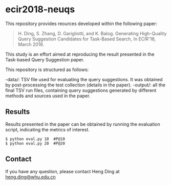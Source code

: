 # ecir2018-neuqs
This repository provides reources developed within the following paper:

> H. Ding, S. Zhang, D. Garigliotti, and K. Balog. Generating High-Quality Query Suggestion Candidates for Task-Based Search, In ECIR'18, March 2018.

This study is an effort aimed at reproducing the result presented in the Task-based Query Suggestion paper.

This repository is structured as follows:

-data/: TSV file used for evaluating the query suggestions. It was obtained by post-processing the test collection (details in the paper).
-output/: all the final TSV run files, containing query suggestions generated by different methods and sources used in the paper.

## Results
Results presented in the paper can be obtained by running the evaluation script, indicating the metrics of interest.

```
$ python eval.py 10  #P@10
$ python eval.py 20  #P@20
```

## Contact
If you have any question, please contact Heng Ding at heng.ding@whu.edu.cn
